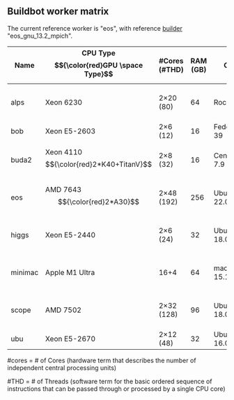 ## Buildbot worker matrix 

The current reference worker is "eos", with reference [builder](https://github.com/abinit/abinit_web/blob/main/docs/builder.md) "eos_gnu_13.2_mpich".


| Name   | CPU Type<br>$${\color{red}GPU \space Type}$$    | #Cores<br>(#THD)  | RAM (GB) | OS         | Compiler                                | MPI                           | Math                            | Misc               | Purchase         | S/N                   |
|--------|-------------------------|------------------|----------|------------|-----------------------------------------|-------------------------------|--------------------------------|--------------------|------------------|-----------------------|
| alps   |  Xeon 6230  | 2×20 (80)        | 64       | Rocky-9 | gcc9.5<br>NAG-7.2<br>oneAPI 2024<br>oneAPI 2025 | mpich-3.3<br>openmpi-4.0.5 | OpenBLAS<br>MKL 2020<br>ELPA | py39               | 6/20 3Yrs        | HP DL360 G10<br>CZ20190LT4 |
| bob    |  Xeon E5-2603       | 2×6 (12)         | 16       | Fedora-39  | gcc13.2                                 |                               | Atlas 3.10                      | py3.12             | 4/16 4Yrs        | Dell R430 PowerEdge    |
| buda2  |  Xeon 4110<br>$${\color{red}2*K40+TitanV}$$  | 2×8 (32) | 16       | CentOS-7.9 | gcc8.3/9.5<br>ifort17                 | openmpi-3<br>mpich-3.1       | Atlas 3.10<br>Magma1.5<br>GSL1.14 | cuda-11.2<br>py36 conda | 4/18 3Yrs        | TDH Supermicro        |
| eos    |  AMD 7643<br>$${\color{red}2*A30}$$  | 2×48 (192) | 256      | Ubuntu-22.04 | nvhpc23.9<br>oneAPI 2023<br>gnu 11.3 | openmpi-3<br>mpich-3.1   | Atlas 3.10<br>Magma1.5<br>GSL1.14 | cuda-12<br>py3.10 | 12/22 4Yrs       | Dell R7525 PowerEdge  |
| higgs  |  Xeon E5-2440         | 2×6 (24)         | 32       | Ubuntu-18.04 | gcc12.3                | openmpi-3.1<br>mpich-3.2     | MKL 2019                        | py37<br>conda      | 10/17 3Yrs       | HP DL360 G8<br>CZJ2511HHR |
| minimac|  Apple M1 Ultra          | 16+4             | 64       | macOS-15.1.1 | gcc12                                | openmpi-3.1<br>mpich-3.2     | OpenBLAS                        | py37<br>conda      | 2/23 3Yrs        | Apple studio M1        |
| scope  |  AMD 7502        | 2×32 (128)       | 96       | Ubuntu-18.04 | gnu10.2/12.2<br>gnu13.2                   | openmpi-4<br>mpich-3.3        | MKL 2020                        | py36               | 6/20 3Yrs        | HP DL385G10<br>CZJ520082V |
| ubu    |  Xeon E5-2670       | 2×12 (48)        | 32       | Ubuntu-16.04 | gcc9.3<br>ifort16                  | mpich-3.2                    | MKL 11.2                        | py37<br>conda      | 4/15 5Yrs        | HP DL360 G9<br>CZ20230JW5 |


#cores = # of Cores (hardware term that describes the number of independent central processing units)

#THD = # of Threads (software term for the basic ordered sequence of instructions that can be passed through or processed by a single CPU core) 

